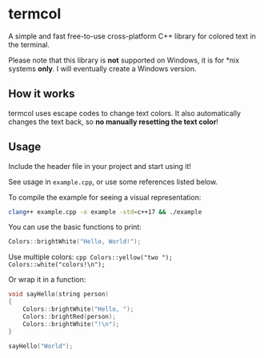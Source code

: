 # termcol
A simple and fast free-to-use cross-platform C++ library for colored text in the terminal.

Please note that this library is **not** supported on Windows, it is for \*nix systems **only**. I will eventually create a Windows version.

## How it works
termcol uses escape codes to change text colors. It also automatically changes the text back, so **no manually resetting the text color**!

## Usage
Include the header file in your project and start using it!

See usage in `example.cpp`, or use some references listed below.

To compile the example for seeing a visual representation:
```sh
clang++ example.cpp -o example -std=c++17 && ./example
```

You can use the basic functions to print:
```cpp
Colors::brightWhite("Hello, World!");
```

Use multiple colors:
``cpp
Colors::yellow("two ");
Colors::white("colors!\n");
``

Or wrap it in a function:
```cpp
void sayHello(string person)
{
	Colors::brightWhite("Hello, ");
	Colors::brightRed(person);
	Colors::brightWhite("!\n");
}

sayHello("World");
```

